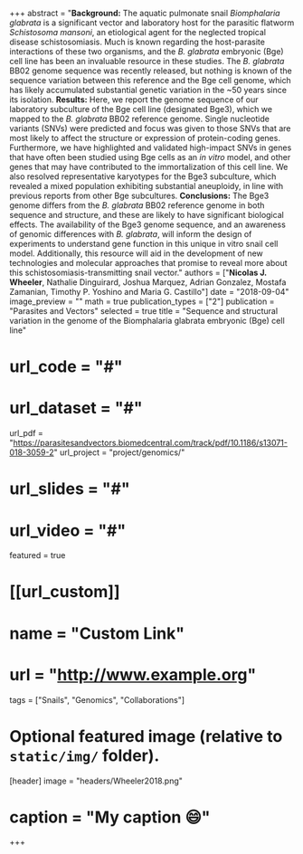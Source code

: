 +++
abstract = "**Background:** The aquatic pulmonate snail *Biomphalaria glabrata* is a significant vector and laboratory host for the parasitic flatworm *Schistosoma mansoni*, an etiological agent for the neglected tropical disease schistosomiasis. Much is known regarding the host-parasite interactions of these two organisms, and the *B. glabrata* embryonic (Bge) cell line has been an invaluable resource in these studies. The *B. glabrata* BB02 genome sequence was recently released, but nothing is known of the sequence variation between this reference and the Bge cell genome, which has likely accumulated substantial genetic variation in the ~50 years since its isolation. **Results:** Here, we report the genome sequence of our laboratory subculture of the Bge cell line (designated Bge3), which we mapped to the *B. glabrata* BB02 reference genome. Single nucleotide variants (SNVs) were predicted and focus was given to those SNVs that are most likely to affect the structure or expression of protein-coding genes. Furthermore, we have highlighted and validated high-impact SNVs in genes that have often been studied using Bge cells as an *in vitro* model, and other genes that may have contributed to the immortalization of this cell line. We also resolved representative karyotypes for the Bge3 subculture, which revealed a mixed population exhibiting substantial aneuploidy, in line with previous reports from other Bge subcultures. **Conclusions:** The Bge3 genome differs from the *B. glabrata* BB02 reference genome in both sequence and structure, and these are likely to have significant biological effects. The availability of the Bge3 genome sequence, and an awareness of genomic differences with *B. glabrata*, will inform the design of experiments to understand gene function in this unique in vitro snail cell model. Additionally, this resource will aid in the development of new technologies and molecular approaches that promise to reveal more about this schistosomiasis-transmitting snail vector."
authors = ["**Nicolas J. Wheeler**, Nathalie Dinguirard, Joshua Marquez, Adrian Gonzalez, Mostafa Zamanian, Timothy P. Yoshino and Maria G. Castillo"]
date = "2018-09-04"
image_preview = ""
math = true
publication_types = ["2"]
publication = "Parasites and Vectors"
selected = true
title = "Sequence and structural variation in the genome of the Biomphalaria glabrata embryonic (Bge) cell line"
# url_code = "#"
# url_dataset = "#"
url_pdf = "https://parasitesandvectors.biomedcentral.com/track/pdf/10.1186/s13071-018-3059-2"
url_project = "project/genomics/"
# url_slides = "#"
# url_video = "#"

featured = true

# [[url_custom]]
# name = "Custom Link"
# url = "http://www.example.org"

tags = ["Snails", "Genomics", "Collaborations"]

# Optional featured image (relative to `static/img/` folder).
[header]
image = "headers/Wheeler2018.png"
# caption = "My caption :smile:"

+++
